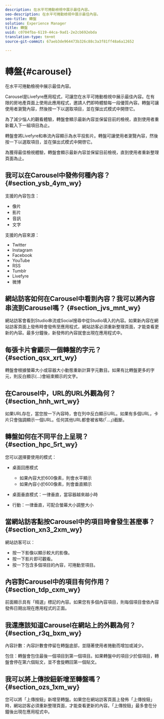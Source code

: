 ```yaml
---
description: 在水平可捲動檢視中展示最佳內容。
seo-description: 在水平可捲動檢視中展示最佳內容。
seo-title: 轉盤
solution: Experience Manager
title: 轉盤
uuid: c0704fba-6119-44ca-9ad1-2e2cb692ebda
translation-type: tm+mt
source-git-commit: 67aeb3de964473b326c88c3a3f81ff48a6a12652

---
```



# 轉盤{#carousel}

在水平可捲動檢視中展示最佳內容。

Carousel是Livefyre應用程式，可讓您在水平可捲動檢視中展示最佳內容。在有限的房地產頁面上使用此應用程式，邀請人們即時體驗每一段優質內容。轉盤可讓使用者瀏覽內容，然後按一下以選取項目，並在彈出式模式中開啓它。

為了減少惱人的觀看體驗，轉盤會顯示最新內容並保留目前的檢視，直到使用者重新載入下一組項目為止。

轉盤會將Livefyre和串流內容顯示為水平投影片。轉盤可讓使用者瀏覽內容，然後按一下以選取項目，並在彈出式模式中開啓它。

為獲得最佳檢視體驗，轉盤會顯示最新內容並保留目前檢視，直到使用者重新整理頁面為止。

## 我可以在Carousel中發佈何種內容？ {#section_ysb_4ym_wy}

支援的內容包含：

* 像片
* 影片
* 音訊
* 文字

支援的內容來源：

* Twitter
* Instagram
* Facebook
* YouTube
* RSS
* Tumblr
* Livefyre
* 微博

## 網站訪客如何在Carousel中看到內容？我可以將內容串流到Carousel嗎？ {#section_jvs_mnt_wy}

網站訪客會看到Studio串流或Social搜尋中從Studio填入的內容。如果新內容在網站訪客頁面上發佈時會發佈至應用程式，網站訪客必須重新整理頁面，才能查看更新的內容。最多分鐘後，新發佈的內容就會出現在應用程式中。

## 每張卡片會顯示一個轉盤的字元？ {#section_qsx_xrt_wy}

轉盤會根據螢幕大小或容器大小動態重新計算字元數目。如果有比轉盤更多的字元，則反白顯示(…)會結束顯示的文字。

## 在Carousel中，URL的URL外觀為何？ {#section_hnh_wrt_wy}

如果URL存在，當您按一下內容時，會在列中反白顯示URL。如果有多個URL，卡片只會強調顯示一個URL。任何其他URL都會被省略(「…」)截斷。

## 轉盤如何在不同平台上呈現？ {#section_hpc_5rt_wy}

您可以選擇要使用的模式：

* 桌面回應模式

   * 如果內容大於600像素，則會水平顯示
   * 如果內容小於600像素，則會垂直顯示

* 桌面垂直模式：一律垂直，當容器越來越小時
* 行動：一律垂直，可配合螢幕大小調整大小

## 當網站訪客點按Carousel中的項目時會發生甚麼事？ {#section_xn3_2xm_wy}

網站訪客可以：

* 按一下影像以顯示較大的影像。
* 按一下影片即可觀看。
* 按一下包含多個項目的內容，可捲動至項目。

## 內容對Carousel中的項目有何作用？ {#section_tdp_cxm_wy}

前面顯示具有「精選」標記的內容。如果您有多個內容項目，則每個項目會依內容發佈日期出現在應用程式的正面。

## 我還應該知道Carousel在網站上的外觀為何？ {#section_r3q_bxm_wy}

內容計數：內容計數會停留在轉盤底部，並隨著使用者捲動而增加或減少。

包住：轉盤會包住最後一個項目到第一個項目。如果轉盤中的項目少於個項目，轉盤會停在第六個貼文，並不會旋轉回第一個貼文。

## 我可以將上傳按鈕新增至轉盤嗎？ {#section_ozs_1xm_wy}

您可以將「上傳按鈕」新增至轉盤。如果您在網站訪客頁面上發佈「上傳按鈕」時，網站訪客必須重新整理頁面，才能查看更新的內容。「上傳按鈕」最多會在分鐘後出現在應用程式中。
